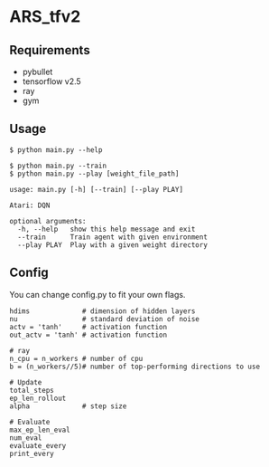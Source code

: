 # ARS_tfv2

## Requirements

- pybullet
- tensorflow v2.5
- ray
- gym

## Usage

```
$ python main.py --help

$ python main.py --train
$ python main.py --play [weight_file_path]

usage: main.py [-h] [--train] [--play PLAY]

Atari: DQN

optional arguments:
  -h, --help   show this help message and exit
  --train      Train agent with given environment
  --play PLAY  Play with a given weight directory
```

## Config
You can change config.py to fit your own flags.

```
hdims             # dimension of hidden layers
nu                # standard deviation of noise
actv = 'tanh'     # activation function
out_actv = 'tanh' # activation function

# ray
n_cpu = n_workers # number of cpu
b = (n_workers//5)# number of top-performing directions to use

# Update
total_steps
ep_len_rollout
alpha             # step size

# Evaluate
max_ep_len_eval
num_eval
evaluate_every
print_every

```
